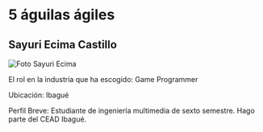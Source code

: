 <h1>5 águilas ágiles</h1>

<h2>Sayuri Ecima Castillo</h2>

<img src="images/fotoSayuri.jpeg" alt="Foto Sayuri Ecima">
 
 <p>El rol en la industria que ha escogido: Game Programmer</p>

 <p>Ubicación: Ibagué </p>

 <p>Perfil Breve: Estudiante de ingeniería multimedia de sexto semestre. Hago parte del CEAD Ibagué. </p>
